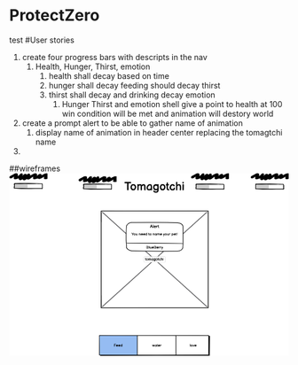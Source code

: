 # ProtectZero
test
#User stories
1. create four progress bars with descripts in the nav
    1. Health, Hunger, Thirst, emotion
        1. health shall decay based on time
        2. hunger shall decay feeding should decay thirst
        3. thirst shall decay and drinking decay emotion
            1. Hunger Thirst and emotion shell give a point to health at 100 win condition will be met and animation will destory world
2. create a prompt alert to be able to gather name of animation
    1. display name of animation in header center replacing the tomagtchi name
3. 

##wireframes
![wireone](wirefirms/opT4rEsqQBqrG4Q5vDka73.png)